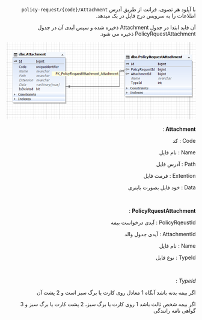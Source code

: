 <div align="right" dir="rtl">

با آپلود هر تصوی، فرانت از طریق آدرس `policy-request/{code}/Attachment` اطلاعات را به سرویس درج فایل در بک میدهد.

آن فاید ابتدا در جدول Attachment ذخیره شده و سپس آیدی آن در جدول PolicyRquestAttachment ذخیره می شود.

![](Attachment.PNG)


**Attachment** : 

Code : کد

Name : نام فایل

Path : آدرس فایل

Extention : فرمت فایل

Data : خود فایل بصورت باینری


<br>

**PolicyRquestAttachment** : 

PolicyRqeustId : آیدی درخواست بیمه

AttachmentId : آیدی جدول والد

Name : نام فایل

TypeId : نوع فایل

<br>

*TypeId* : 

اگر بیمه بدنه باشد آنگاه 1 معادل روی کارت یا برگ سبز است و 2 پشت آن

اگر بیمه شخص ثالث باشد 1 روی کارت یا برگ سبز، 2 پشت کارت یا برگ سبز و 3 گواهی نامه رانندگی


</div>